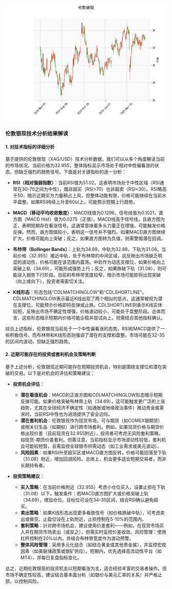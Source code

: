 ![图](SPTAGUSDOZ.png)

### 伦敦银现技术分析结果解读

#### 1. 对技术指标的详细分析
基于提供的伦敦银现（XAG/USD）技术分析数据，我们可以从多个角度解读当前的市场状况。当前价格为32.955，整体指标显示市场处于相对中性偏看涨的状态，但缺乏强烈的趋势信号。下面是对关键指标的逐一分析：

- **RSI（相对强弱指数）**：当前RSI值为51.02。这表明市场处于中性区域（RSI通常在30-70之间为中性），既非超买（RSI>70）也非超卖（RSI<30）。RSI略高于50，暗示近期买方力量稍占上风，但整体动能有限，价格可能继续在当前水平盘整。如果RSI持续上升至60以上，可能预示短期上行趋势。

- **MACD（移动平均收敛散度）**：MACD线值为0.1296，信号线值为0.1021，直方图（MACD Hist）值为0.0275（正值）。MACD线高于信号线，且直方图为正，表明短期存在看涨信号。这通常意味着多头力量正在增强，可能触发价格反弹。然而，直方图值较小，表明这一信号并不强烈。如果MACD直方图继续扩大，价格可能向上突破；反之，如果直方图转为负值，则需警惕潜在回调。

- **布林带（Bollinger Bands）**：上轨为34.69，中轨为32.88，下轨为31.08。当前价格（32.955）接近中轨，处于布林带的中间区域，这反映出市场缺乏明显的波动性，价格可能在该范围内震荡。中轨作为动态支撑位，如果价格向上突破上轨（34.69），可能形成强势上行；反之，如果跌破下轨（31.08），则可能进入弱势下行阶段。目前的布林带宽度较窄，暗示市场可能即将出现突破（向上或向下），投资者需密切关注。

- **K线形态**：形态包括“CDLMATCHINGLOW”和“CDLSHORTLINE”。CDLMATCHINGLOW表示最近K线出现了两个相似的低点，这通常被视为潜在支撑位，可能预示价格即将反弹或止跌。CDLSHORTLINE则表示K线实体较短，反映出市场不确定性增强，价格波动较小，可能处于盘整阶段。总体而言，这些形态暗示短期内价格可能企稳并尝试向上，但需结合其他指标确认。

综合上述指标，伦敦银现当前处于一个中性偏看涨的态势。RSI和MACD提供了一些积极信号，而布林带和K线形态则强调了潜在的支撑和盘整。市场可能在32-35的区间内波动，但缺乏强烈趋势。

#### 2. 近期可能存在的投资或套利机会及策略判断
基于上述分析，伦敦银现近期可能存在短期投资机会，特别是围绕支撑位和潜在突破的交易。以下是对机会的评估和策略建议：

- **投资机会评估**：
  - **潜在看涨机会**：MACD的正直方图和CDLMATCHINGLOW形态暗示短期反弹可能。如果价格突破布林带上轨（34.69），这可能触发更广泛的上涨趋势，尤其在全球经济不确定性（如通胀或地缘政治事件）推动贵金属需求时。当前RSI中性也为进场提供了安全边际。
  - **潜在套利机会**：伦敦银现作为现货市场，可与期货（如COMEX银期货）或相关衍生品（如期权）进行跨市场套利。例如，如果现货价格与期货价格出现价差（目前现货在32.955附近），投资者可考虑无风险套利策略，如现货-期货价差套利。但需注意，当前指标显示市场波动性较低，套利机会可能较短暂，且需监控全球银市供需动态（如工业需求或美元波动）。
  - **风险因素**：如果RSI升至超买区或MACD直方图反转，价格可能回落至下轨（31.08）附近，增加回调风险。总体上，机会更多适合短期交易者，而非长期持有者。

- **投资策略建议**：
  - **买入策略**：在当前价格附近（32.955）考虑小仓位买入，设置止损在下轨（31.08）以下。触发条件：若MACD直方图扩大或价格突破上轨（34.69），增加仓位。目标位可设在34-35区间，结合RSI确认避免超买。
  - **卖出策略**：如果K线形态出现更多看跌信号（如价格跌破中轨），可考虑卖出或做空。止盈位设在上轨附近，止损控制在5-10%的范围内。
  - **套利策略**：针对跨市场机会，建议使用价差套利——例如，在现货市场买入并在期货市场卖出（或反之），但需实时监控价差收敛。风险管理：使用杠杆控制在20%以内，并结合布林带宽度作为波动预警。
  - **整体风险管理**：采用多元化组合（如结合黄金或其他贵金属），并监控宏观因素（如美联储政策或银矿供应）。短期内，优先选择高流动性平台（如MT4），并每日复盘指标变化。

总之，近期伦敦银现的投资机会以短期看涨为主，适合经验丰富的交易者操作。但市场不确定性较高，建议结合基本面分析（如银价与美元汇率的关系）并严格止损，以控制风险。